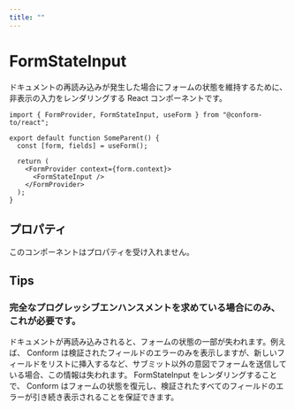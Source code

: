 ```yaml
---
title: ""
---
```


# FormStateInput

ドキュメントの再読み込みが発生した場合にフォームの状態を維持するために、非表示の入力をレンダリングする React コンポーネントです。

```tsx
import { FormProvider, FormStateInput, useForm } from "@conform-to/react";

export default function SomeParent() {
  const [form, fields] = useForm();

  return (
    <FormProvider context={form.context}>
      <FormStateInput />
    </FormProvider>
  );
}
```

## プロパティ

このコンポーネントはプロパティを受け入れません。

## Tips

### 完全なプログレッシブエンハンスメントを求めている場合にのみ、これが必要です。

ドキュメントが再読み込みされると、フォームの状態の一部が失われます。例えば、 Conform は検証されたフィールドのエラーのみを表示しますが、新しいフィールドをリストに挿入するなど、サブミット以外の意図でフォームを送信している場合、この情報は失われます。 FormStateInput をレンダリングすることで、 Conform はフォームの状態を復元し、検証されたすべてのフィールドのエラーが引き続き表示されることを保証できます。
